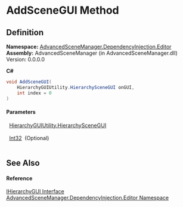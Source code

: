 # AddSceneGUI Method




## Definition
**Namespace:** <a href="N_AdvancedSceneManager_DependencyInjection_Editor.md">AdvancedSceneManager.DependencyInjection.Editor</a>  
**Assembly:** AdvancedSceneManager (in AdvancedSceneManager.dll) Version: 0.0.0.0

**C#**
``` C#
void AddSceneGUI(
	HierarchyGUIUtility.HierarchySceneGUI onGUI,
	int index = 0
)
```



#### Parameters
<dl><dt>  <a href="T_AdvancedSceneManager_Editor_Utility_HierarchyGUIUtility_HierarchySceneGUI.md">HierarchyGUIUtility.HierarchySceneGUI</a></dt><dd> </dd><dt>  <a href="https://learn.microsoft.com/dotnet/api/system.int32" target="_blank" rel="noopener noreferrer">Int32</a>  (Optional)</dt><dd> </dd></dl>

## See Also


#### Reference
<a href="T_AdvancedSceneManager_DependencyInjection_Editor_IHierarchyGUI.md">IHierarchyGUI Interface</a>  
<a href="N_AdvancedSceneManager_DependencyInjection_Editor.md">AdvancedSceneManager.DependencyInjection.Editor Namespace</a>  
